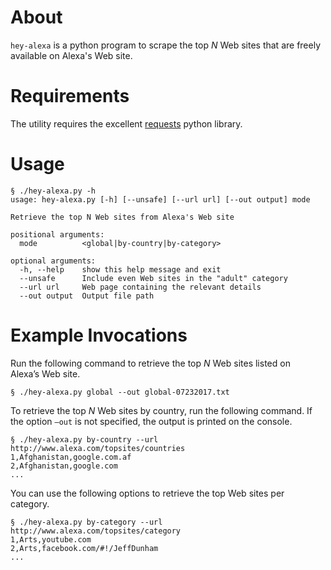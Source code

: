 # About

`hey-alexa` is a python program to scrape the top _N_ Web sites that are freely
 available on Alexa's Web site.


# Requirements

The utility requires the
excellent [requests](http://docs.python-requests.org/en/master/) python library.


# Usage

```
§ ./hey-alexa.py -h
usage: hey-alexa.py [-h] [--unsafe] [--url url] [--out output] mode

Retrieve the top N Web sites from Alexa's Web site

positional arguments:
  mode          <global|by-country|by-category>

optional arguments:
  -h, --help    show this help message and exit
  --unsafe      Include even Web sites in the "adult" category
  --url url     Web page containing the relevant details
  --out output  Output file path
```


# Example Invocations

Run the following command to retrieve the top _N_ Web sites listed on
Alexa’s Web site.

```
§ ./hey-alexa.py global --out global-07232017.txt
```

To retrieve the top _N_ Web sites by country, run the following command. If the
option `–out` is not specified, the output is printed on the console.

```
§ ./hey-alexa.py by-country --url http://www.alexa.com/topsites/countries
1,Afghanistan,google.com.af
2,Afghanistan,google.com
...
```

You can use the following options to retrieve the top Web sites per category.
```
§ ./hey-alexa.py by-category --url http://www.alexa.com/topsites/category
1,Arts,youtube.com
2,Arts,facebook.com/#!/JeffDunham
...
```

